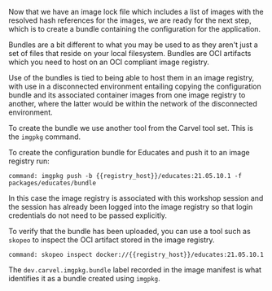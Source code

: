 Now that we have an image lock file which includes a list of images with the
resolved hash references for the images, we are ready for the next step, which
is to create a bundle containing the configuration for the application.

Bundles are a bit different to what you may be used to as they aren't just a
set of files that reside on your local filesystem. Bundles are OCI artifacts
which you need to host on an OCI compliant image registry.

Use of the bundles is tied to being able to host them in an image registry,
with use in a disconnected environment entailing copying the configuration
bundle and its associated container images from one image registry to another,
where the latter would be within the network of the disconnected environment. 

To create the bundle we use another tool from the Carvel tool set. This is the
``imgpkg`` command.

To create the configuration bundle for Educates and push it to an image
registry run:

```terminal:execute
command: imgpkg push -b {{registry_host}}/educates:21.05.10.1 -f packages/educates/bundle
```

In this case the image registry is associated with this workshop session and
the session has already been logged into the image registry so that login
credentials do not need to be passed explicitly.

To verify that the bundle has been uploaded, you can use a tool such as
``skopeo`` to inspect the OCI artifact stored in the image registry.

```terminal:execute
command: skopeo inspect docker://{{registry_host}}/educates:21.05.10.1
```

The ``dev.carvel.imgpkg.bundle`` label recorded in the image manifest is
what identifies it as a bundle created using ``imgpkg``.
